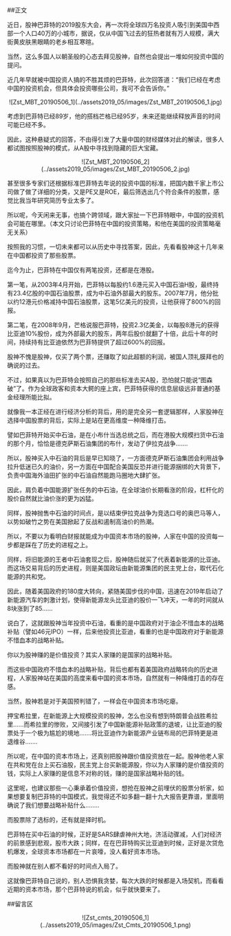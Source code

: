 ##正文

近日，股神巴菲特的2019股东大会，再一次将全球四万名投资人吸引到美国中西部一个人口40万的小城市，据说，仅从中国飞过去的狂热者就有万人规模，满大街黄皮肤黑眼睛的老乡相互寒暄。

当然，这么多国人以朝圣般的心态去拜见股神，自然也会提出一堆如何投资中国的提问。

近几年早就被中国投资人搞的不胜其烦的巴菲特，此次回答道：“我们已经在考虑中国的投资机会，但具体会投资哪些公司，我可不会告诉你。”

 <div align="center">![Zst_MBT_20190506_1](../assets2019_05/images/Zst_MBT_20190506_1.jpg)</div>

考虑到巴菲特已经89岁，他的搭档芒格已经95岁，未来还能继续释放声音的时间可能已经不多。

因此，这种悬疑式的回答，不由得引发了大量中国的财经媒体对此的解读，很多人都试图按照股神的模式，从A股中寻找到隐藏的巨大宝藏。

 <div align="center">![Zst_MBT_20190506_2](../assets2019_05/images/Zst_MBT_20190506_2.jpg)</div>

甚至很多专家们还根据标准巴菲特去年说的投资中国的标准，把国内数千家上市公司做了做了详细的分类，又是PE又是ROE，最后筛选出几个符合条件的股票，感觉比我当年研究简历专业太多了。

所以呢，今天闲来无事，也搞个跨领域，跟大家扯一下巴菲特眼中，中国的投资机会可能在哪里。（本文只讨论巴菲特在中国的投资策略，和他在美国的投资策略毫无关系）


按照我的习惯，一切未来都可以从历史中寻找答案，因此，先看看股神这十几年来在中国都投资了那些股票。

迄今为止，巴菲特在中国仅有两笔投资，还都是在港股。

第一笔，从2003年4月开始，巴菲特以每股约1.6港元买入中国石油H股，最终持有23.4亿股的中国石油股票，成为中石油外部最大的股东。2007年7月，他分批以约12港元价格减持中国石油股票，这笔5亿美元的投资，让他获得了800%的回报。

第二笔，在2008年9月，芒格说服巴菲特，投资2.3亿美金，以每股8港元的获得比亚迪10%股份，成为外部最大的股东，两年后股价就翻了十倍，此后十年的时间，持续持有比亚迪依然为巴菲特提供了超过600%的回报。

股神不愧是股神，仅买了两个票，还赚取了如此超额的利润，被国人顶礼膜拜也的确说的过去。

不过，如果真以为巴菲特会按照自己的那些标准去买A股，恐怕就只能说“图森破”了。作为全球政客和资本大鳄的座上宾，巴菲特获得的信息层级远非普通的基金经理所能比拟。

就像我一本正经在进行经济分析的背后，用的是完全另一套逻辑那样，人家股神在选择中国股票的背后，实际上是站在更高维度一种降维打击。

譬如巴菲特开始买中石油，是在小布什当选总统之后，而在港股大规模扫货中石油的那个月，恰恰是德克萨斯石油集团的布什，发动了伊拉克战争.......

所以，股神买入中石油的背后是早已知晓了，一方面德克萨斯石油集团会利用战争拉升低迷已久的油价，另一方面在中国配合美国反恐并进行能源捆绑的大背景下，负责中国海外油田扩张的中石油自然能跑马圈地大肆扩张。

因此，肩负着中国能源扩张任务的中石油，在全球油价长期看涨的阶段，杠杆化的股价自然就比油价涨的更为凶猛。

同样，股神抛售中石油的时间点，是以结束伊拉克战争为竞选口号的奥巴马等人，以势如破竹之势在美国掀起了反战和遏制高油价的热潮。

所以，不要以为看明白财报就能成为中国资本市场的股神，人家在中国的投资每一步都是踩在了历史的进程之上。

同样，将旧能源的王者中石油套现之后，股神随后就买了代表着新能源的比亚迪。而这场交易背后的历史进程，则是美国政坛由新能源集团的民主党上台，取代石化能源的共和党。

因此，随着美国政府的180度大转向，紧随美国步伐的中国，迅速在2019年启动了新能源汽车的刺激计划，使得新能源龙头比亚迪的股价一飞冲天，一年的时间就从8块涨到了85......

说白了，这就跟股神当年投资中石油，看重的是中国政府对于油企不惜血本的战略补贴（譬如46元IPO）一样，后来他投资比亚迪，看重的也是中国政府对于新能源不惜血本的战略补贴。

你以为股神赚的是价值投资？其实人家赚的是国家的战略补贴。

而这些中国政府不惜血本的战略补贴，背后也都有着美国政府战略转向的历史进程，人家股神站在美国的高度来看中国的资本市场，自然就有一种降维打击的存在感。

当然，股神若是对于美国预判错了，一样会在中国资本市场吃瘪。

押宝希拉里，在新能源上大规模投资的股神，怎么也没有想到特朗普会战胜希拉里......而希拉里的惨败，又间接引发了中国新能源补贴政策的退坡，让比亚迪的股票处于一个极为尴尬的境地.......将比亚迪作为新能源产业链布局的巴菲特更是进退维谷.......

所以呢，在中国的资本市场上，还真别把股神跟价值投资放在一起。股神他老人家在共和党在台上买石油股，民主党上台买新能源股，你以为人家赚的是价值投资的钱，实际上人家赚的是信息不对称的钱，赚的是国家战略补贴的钱。

这里呢，也建议那些一心秉承着价值投资，想抢在股神之前埋伏的股票分析家，如果想要复制巴菲特的中国模式，我觉得还不如多翻一翻十九大报告更靠谱，里面明确说了我们想要战略补贴什么........


而股票除了选标的，还有就是择时机。

巴菲特在买中石油的时候，正好是SARS肆虐神州大地，济活动骤减，人们对经济的前景感到悲观，股市大跌；同样，在在巴菲特购买比亚迪到时候，正好是次贷危机爆发，全球资本市场都在一片哀嚎，没人看好资本市场。

而股神就在别人都不看好的时间点入局了。

这就像巴菲特自己说的，别人恐惧我贪婪，每次大跌的时候都是入场契机，而看看近期的资本市场，那个巴菲特说的机会，似乎就快要来了。  

##留言区
 <div align="center">![Zst_cmts_20190506_1](../assets2019_05/images/Zst_Cmts_20190506_1.png)</div>